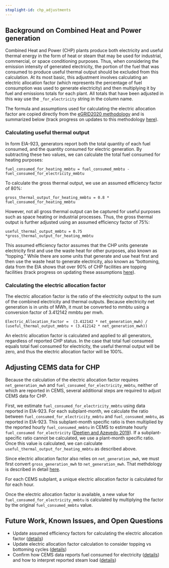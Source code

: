 ```yaml
---
stoplight-id: chp_adjustments
---
```


## Background on Combined Heat and Power generation
Combined Heat and Power (CHP) plants produce both electricity and useful thermal energy in the form of heat or steam that may be used for industrial, commercial, or space conditioning purposes. Thus, when considering the emission intensity of generated electricity, the portion of the fuel that was consumed to produce useful thermal output should be excluded from this calculation. At its most basic, this adjustment involves calculating an electric allocation factor (which represents the percentage of fuel consumption was used to generate electricity) and then multiplying it by fuel and emissions totals for each plant. All totals that have been adjusted in this way use the `_for_electricity` string in the column name.

The formula and assumptions used for calculating the electric allocation factor are copied directly from the [eGRID2020 methodology](https://www.epa.gov/system/files/documents/2022-01/egrid2020_technical_guide.pdf) and is summarized below (track progress on updates to this methodology [here](https://github.com/singularity-energy/open-grid-emissions/issues/23)).

### Calculating useful thermal output
In form EIA-923, generators report both the total quantity of each fuel consumed, and the quantity consumed for electric generation. By subtracting these two values, we can calculate the total fuel consumed for heating purposes:

`fuel_consumed_for_heating_mmbtu = fuel_consumed_mmbtu - fuel_consumed_for_electricity_mmbtu`

To calculate the gross thermal output, we use an assumed efficiency factor of 80%:

`gross_thermal_output_for_heating_mmbtu = 0.8 * fuel_consumed_for_heating_mmbtu`

However, not all gross thermal output can be captured for useful purposes such as space heating or industrial processes. Thus, the gross thermal output is further adjusted using an assumed efficiency factor of 75%:

`useful_thermal_output_mmbtu = 0.75 *gross_thermal_output_for_heating_mmbtu`

This assumed efficiency factor assumes that the CHP units generate electricity first and use the waste heat for other purposes, also known as “topping.” While there are some units that generate and use heat first and then use the waste heat to generate electricity, also known as “bottoming, data from the EIA shows that over 90% of CHP facilities are topping facilities (track progress on updating these assumptions [here](https://github.com/singularity-energy/open-grid-emissions/issues/23)).

### Calculating the electric allocation factor
The electric allocation factor is the ratio of the electricity output to the sum of the combined electricity and thermal outputs. Because electricity net generation is in units of MWh, it must be converted to mmbtu using a conversion factor of 3.412142 mmbtu per mwh. 

`Electric_Allocation_Factor =  (3.412142 * net_generation_mwh) / (useful_thermal_output_mmbtu + (3.412142 * net_generation_mwh))`

An electric allocation factor is calculated and applied to all generators, regardless of reported CHP status. In the case that total fuel consumed equals total fuel consumed for electricity, the useful thermal output will be zero, and thus the electric allocation factor will be 100%. 

## Adjusting CEMS data for CHP
Because the calculation of the electric allocation factor requires `net_generation_mwh` and `fuel_consumed_for_electricity_mmbtu`, neither of which are reported in CEMS, several additional steps are required to adjust CEMS data for CHP. 

First, we estimate `fuel_consumed_for_electricity_mmbtu` using data reported in EIA-923. For each subplant-month, we calculate the ratio between `fuel_consumed_for_electricity_mmbtu` and `fuel_consumed_mmbtu`, as reported in EIA-923. This subplant-month specific ratio is then multiplied by the reported hourly `fuel_consumed_mmbtu` in CEMS to estimate hourly `fuel_consumed for_electricity` ([Deetjen and Azevedo 2019](https://doi.org/10.1021/acs.est.9b02500)). If a subplant-specific ratio cannot be calculated, we use a plant-month specific ratio. Once this value is calculated, we can calculate `useful_thermal_output_for_heating_mmbtu` as described above. 

Since electric allocation factor also relies on `net_generation_mwh`, we must first convert `gross_generation_mwh` to `net_generation_mwh`. That methdology is described in detail [here](../Converting%20Gross%20to%20Net%20Generation.md). 

For each CEMS subplant, a unique electric allocation factor is calculated for for each hour.

Once the electric allocation factor is available, a new value for `fuel_consumed_for_electricity_mmbtu` is calculated by multiplying the factor by the original `fuel_consumed_mmbtu` value. 

## Future Work, Known Issues, and Open Questions
- Update assumed efficiency factors for calculating the electric allocation factor ([details](https://github.com/singularity-energy/open-grid-emissions/issues/23))
- Update electric allocation factor calculation to consider topping vs bottoming cycles ([details](https://github.com/singularity-energy/open-grid-emissions/issues/23))
- Confirm how CEMS data reports fuel consumed for electricity ([details](https://github.com/singularity-energy/open-grid-emissions/issues/23)) and how to interpret reported steam load ([details](https://github.com/singularity-energy/open-grid-emissions/issues/103))